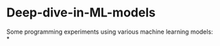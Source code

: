 # Deep-dive-in-ML-models

Some programming experiments using various machine learning models: <br/>
* 
